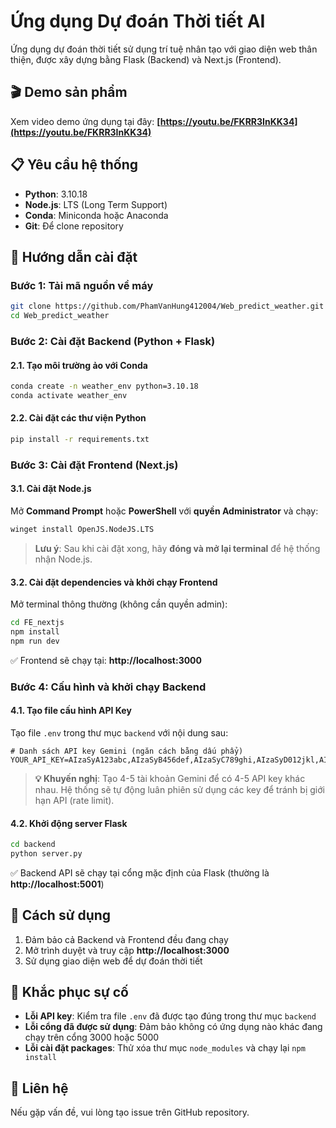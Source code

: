 # Ứng dụng Dự đoán Thời tiết AI

Ứng dụng dự đoán thời tiết sử dụng trí tuệ nhân tạo với giao diện web thân thiện, được xây dựng bằng Flask (Backend) và Next.js (Frontend).

## 🎬 Demo sản phẩm

Xem video demo ứng dụng tại đây: **[https://youtu.be/FKRR3InKK34](https://youtu.be/FKRR3InKK34)**

## 📋 Yêu cầu hệ thống

- **Python**: 3.10.18
- **Node.js**: LTS (Long Term Support)
- **Conda**: Miniconda hoặc Anaconda
- **Git**: Để clone repository

## 🚀 Hướng dẫn cài đặt

### Bước 1: Tải mã nguồn về máy

```bash
git clone https://github.com/PhamVanHung412004/Web_predict_weather.git
cd Web_predict_weather
```

### Bước 2: Cài đặt Backend (Python + Flask)

#### 2.1. Tạo môi trường ảo với Conda

```bash
conda create -n weather_env python=3.10.18
conda activate weather_env
```

#### 2.2. Cài đặt các thư viện Python

```bash
pip install -r requirements.txt
```

### Bước 3: Cài đặt Frontend (Next.js)

#### 3.1. Cài đặt Node.js

Mở **Command Prompt** hoặc **PowerShell** với **quyền Administrator** và chạy:

```bash
winget install OpenJS.NodeJS.LTS
```

> **Lưu ý**: Sau khi cài đặt xong, hãy **đóng và mở lại terminal** để hệ thống nhận Node.js.

#### 3.2. Cài đặt dependencies và khởi chạy Frontend

Mở terminal thông thường (không cần quyền admin):

```bash
cd FE_nextjs
npm install
npm run dev
```

✅ Frontend sẽ chạy tại: **http://localhost:3000**

### Bước 4: Cấu hình và khởi chạy Backend

#### 4.1. Tạo file cấu hình API Key

Tạo file `.env` trong thư mục `backend` với nội dung sau:

```env
# Danh sách API key Gemini (ngăn cách bằng dấu phẩy)
YOUR_API_KEY=AIzaSyA123abc,AIzaSyB456def,AIzaSyC789ghi,AIzaSyD012jkl,AIzaSyE345mno
```

> **💡 Khuyến nghị**: Tạo 4-5 tài khoản Gemini để có 4-5 API key khác nhau. Hệ thống sẽ tự động luân phiên sử dụng các key để tránh bị giới hạn API (rate limit).

#### 4.2. Khởi động server Flask

```bash
cd backend
python server.py
```

✅ Backend API sẽ chạy tại cổng mặc định của Flask (thường là **http://localhost:5001**)

## 📝 Cách sử dụng

1. Đảm bảo cả Backend và Frontend đều đang chạy
2. Mở trình duyệt và truy cập **http://localhost:3000**
3. Sử dụng giao diện web để dự đoán thời tiết

## 🔧 Khắc phục sự cố

- **Lỗi API key**: Kiểm tra file `.env` đã được tạo đúng trong thư mục `backend`
- **Lỗi cổng đã được sử dụng**: Đảm bảo không có ứng dụng nào khác đang chạy trên cổng 3000 hoặc 5000
- **Lỗi cài đặt packages**: Thử xóa thư mục `node_modules` và chạy lại `npm install`

## 📧 Liên hệ

Nếu gặp vấn đề, vui lòng tạo issue trên GitHub repository.